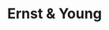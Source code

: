 ---
facebook: http://facebook.com/pages/Ernst-Young/195665063800329
linkedin: https://linkedin.com/company/1073
logohandle: ey
sort: ey
title: Ernst & Young
twitter: https://x.com/EYnews
website: https://www.ey.com/en_us
youtube: http://youtube.com/ernstandyoungglobal
---